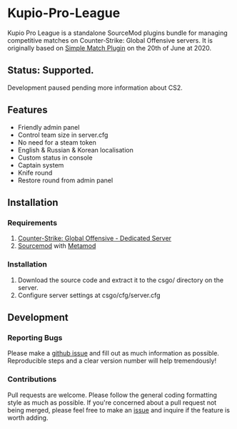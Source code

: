 # Kupio-Pro-League
Kupio Pro League is a standalone SourceMod plugins bundle for managing competitive matches on Counter‑Strike: Global Offensive servers. It is originally based on [Simple Match Plugin](https://forums.alliedmods.net/showthread.php?t=280614) on the 20th of June at 2020.

## Status: Supported.
Development paused pending more information about CS2.

## Features
- Friendly admin panel
- Control team size in server.cfg
- No need for a steam token
- English & Russian & Korean localisation
- Custom status in console
- Captain system
- Knife round
- Restore round from admin panel

## Installation
### Requirements
1. [Counter-Strike: Global Offensive - Dedicated Server](https://developer.valvesoftware.com/wiki/Counter-Strike:_Global_Offensive_Dedicated_Servers)
2. [Sourcemod](https://www.sourcemod.net/downloads.php?branch=stable) with [Metamod](https:/www.metamodsource.net/downloads.php?branch=stable)
### Installation
1. Download the source code and extract it to the csgo/ directory on the server. 
2. Configure server settings at csgo/cfg/server.cfg

## Development
### Reporting Bugs
Please make a [github issue](https://github.com/Kup1o/Kupio-Pro-League/issues) and fill out as much information as possible. Reproducible steps and a clear version number will help tremendously!

### Contributions
Pull requests are welcome. Please follow the general coding formatting style as much as possible. If you're concerned about a pull request not being merged, please feel free to make an [issue](https://github.com/Kup1o/Kupio-Pro-League/issues) and inquire if the feature is worth adding.
